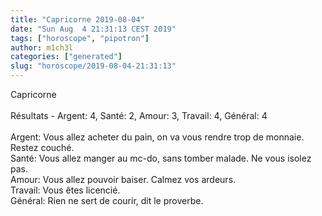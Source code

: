 ```yaml
---
title: "Capricorne 2019-08-04"
date: "Sun Aug  4 21:31:13 CEST 2019"
tags: ["horoscope", "pipotron"]
author: m1ch3l
categories: ["generated"]
slug: "horoscope/2019-08-04-21:31:13"
---
```


Capricorne<br>
<br>
Résultats - Argent: 4, Santé: 2, Amour: 3, Travail: 4, Général: 4<br>
<br>
Argent:  Vous allez acheter du pain, on va vous rendre trop de monnaie. Restez couché.<br>
Santé:   Vous allez manger au mc-do, sans tomber malade. Ne vous isolez pas.<br>
Amour:   Vous allez pouvoir baiser. Calmez vos ardeurs.<br>
Travail: Vous êtes licencié. <br>
Général: Rien ne sert de courir, dit le proverbe.<br>
